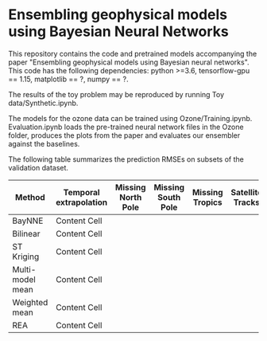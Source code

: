 # Ensembling geophysical models using Bayesian Neural Networks
This repository contains the code and pretrained models accompanying the paper "Ensembling geophysical models using Bayesian neural networks". This code has the following dependencies: python >=3.6, tensorflow-gpu == 1.15, matplotlib == ?, numpy == ?.

The results of the toy problem may be reproduced by running Toy data/Synthetic.ipynb. 

The models for the ozone data can be trained using Ozone/Training.ipynb. Evaluation.ipynb loads the pre-trained neural network files in the Ozone folder, produces the plots from the paper and evaluates our ensembler against the baselines.

The following table summarizes the prediction RMSEs on subsets of the validation dataset.


| Method        | Temporal extrapolation | Missing North Pole | Missing South Pole | Missing Tropics | Satellite Tracks | Small Features |
| ------------- | ---------------------- | ------------------ | ------------------ | --------------- | ---------------- | -------------- |
| BayNNE        | Content Cell           |                    |                    |                 |                  |                | 
| Bilinear      | Content Cell           |                    |                    |                 |                  |                |
| ST Kriging    | Content Cell           |                    |                    |                 |                  |                |
| Multi-model mean | Content Cell        |                    |                    |                 |                  |                |
| Weighted mean | Content Cell           |                    |                    |                 |                  |                |
| REA           | Content Cell           |                    |                    |                 |                  |                |
